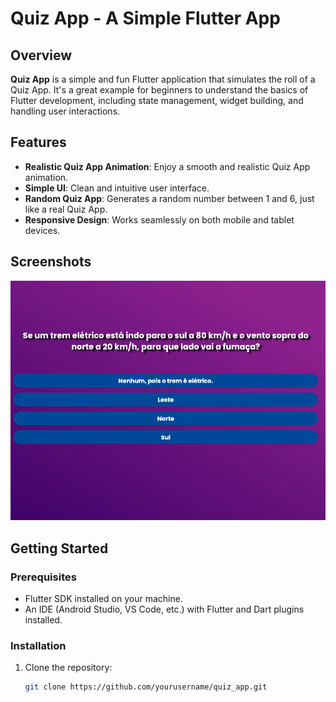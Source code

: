  
 # Quiz App - A Simple Flutter App

 
## Overview

**Quiz App** is a simple and fun Flutter application that simulates the roll of a Quiz App. It's a great example for beginners to understand the basics of Flutter development, including state management, widget building, and handling user interactions.

## Features

- **Realistic Quiz App Animation**: Enjoy a smooth and realistic Quiz App animation.
- **Simple UI**: Clean and intuitive user interface.
- **Random Quiz App**: Generates a random number between 1 and 6, just like a real Quiz App.
- **Responsive Design**: Works seamlessly on both mobile and tablet devices.

## Screenshots

![App Screenshot 1](/assets/images/screenshot.png) <!-- Replace with your actual screenshot URL -->
 

## Getting Started

### Prerequisites

- Flutter SDK installed on your machine.
- An IDE (Android Studio, VS Code, etc.) with Flutter and Dart plugins installed.

### Installation

1. Clone the repository:
   ```bash
   git clone https://github.com/yourusername/quiz_app.git